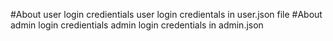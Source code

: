 #About user login credientials
user login credientals in user.json file
#About admin login credientials
admin login credentials in admin.json
